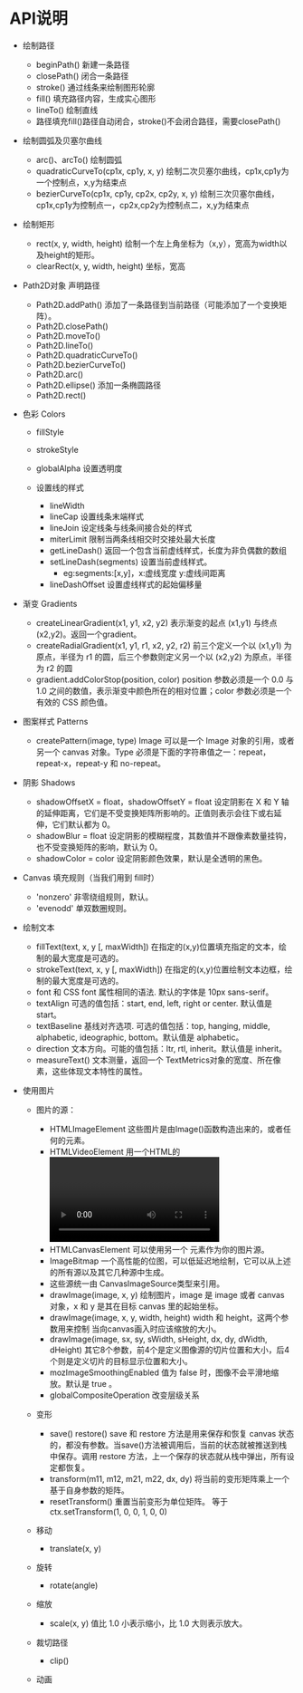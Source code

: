 # API说明
   * 绘制路径
     * beginPath() 新建一条路径
     * closePath() 闭合一条路径
     * stroke() 通过线条来绘制图形轮廓
     * fill() 填充路径内容，生成实心图形
     * lineTo() 绘制直线
     * 路径填充fill()路径自动闭合，stroke()不会闭合路径，需要closePath()

  * 绘制圆弧及贝塞尔曲线  
     * arc()、arcTo() 绘制圆弧
     * quadraticCurveTo(cp1x, cp1y, x, y) 绘制二次贝塞尔曲线，cp1x,cp1y为一个控制点，x,y为结束点
     * bezierCurveTo(cp1x, cp1y, cp2x, cp2y, x, y) 绘制三次贝塞尔曲线，cp1x,cp1y为控制点一，cp2x,cp2y为控制点二，x,y为结束点

  * 绘制矩形
    * rect(x, y, width, height) 绘制一个左上角坐标为（x,y），宽高为width以及height的矩形。
    * clearRect(x, y, width, height)   坐标，宽高

  * Path2D对象 声明路径
    * Path2D.addPath() 添加了一条路径到当前路径（可能添加了一个变换矩阵）。
    * Path2D.closePath() 
    * Path2D.moveTo()
    * Path2D.lineTo()
    * Path2D.quadraticCurveTo()
    * Path2D.bezierCurveTo()
    * Path2D.arc()
    * Path2D.ellipse() 添加一条椭圆路径
    * Path2D.rect()

  * 色彩 Colors
    * fillStyle
    * strokeStyle
    * globalAlpha 设置透明度

    * 设置线的样式
      * lineWidth 
      * lineCap 设置线条末端样式
      * lineJoin 设定线条与线条间接合处的样式
      * miterLimit 限制当两条线相交时交接处最大长度
      * getLineDash() 返回一个包含当前虚线样式，长度为非负偶数的数组
      * setLineDash(segments) 设置当前虚线样式。
        * eg:segments:[x,y]，x:虚线宽度  y:虚线间距离
      * lineDashOffset 设置虚线样式的起始偏移量
     
  * 渐变 Gradients
    * createLinearGradient(x1, y1, x2, y2) 表示渐变的起点 (x1,y1) 与终点 (x2,y2)。返回一个gradient。
    * createRadialGradient(x1, y1, r1, x2, y2, r2) 前三个定义一个以 (x1,y1) 为原点，半径为 r1 的圆，后三个参数则定义另一个以 (x2,y2) 为原点，半径为 r2 的圆
    * gradient.addColorStop(position, color) position 参数必须是一个 0.0 与 1.0 之间的数值，表示渐变中颜色所在的相对位置；color 参数必须是一个有效的 CSS 颜色值。

  * 图案样式 Patterns
    * createPattern(image, type) Image 可以是一个 Image 对象的引用，或者另一个 canvas 对象。Type 必须是下面的字符串值之一：repeat，repeat-x，repeat-y 和 no-repeat。

  * 阴影 Shadows
    * shadowOffsetX = float，shadowOffsetY = float   设定阴影在 X 和 Y 轴的延伸距离，它们是不受变换矩阵所影响的。正值则表示会往下或右延伸，它们默认都为 0。
    * shadowBlur = float  设定阴影的模糊程度，其数值并不跟像素数量挂钩，也不受变换矩阵的影响，默认为 0。
    * shadowColor = color   设定阴影颜色效果，默认是全透明的黑色。
   
  * Canvas 填充规则（当我们用到 fill时）
    * 'nonzero'  非零绕组规则，默认。
    * 'evenodd'  单双数圈规则。

  * 绘制文本
    * fillText(text, x, y [, maxWidth])  在指定的(x,y)位置填充指定的文本，绘制的最大宽度是可选的。
    * strokeText(text, x, y [, maxWidth])  在指定的(x,y)位置绘制文本边框，绘制的最大宽度是可选的。
    * font    和 CSS font 属性相同的语法. 默认的字体是 10px sans-serif。
    * textAlign  可选的值包括：start, end, left, right or center. 默认值是 start。
    * textBaseline    基线对齐选项. 可选的值包括：top, hanging, middle, alphabetic, ideographic, bottom。默认值是 alphabetic。
    * direction   文本方向。可能的值包括：ltr, rtl, inherit。默认值是 inherit。
    * measureText()  文本测量，返回一个 TextMetrics对象的宽度、所在像素，这些体现文本特性的属性。

  * 使用图片
    * 图片的源：
      * HTMLImageElement  这些图片是由Image()函数构造出来的，或者任何的<img>元素。
      * HTMLVideoElement  用一个HTML的 <video>元素作为你的图片源，可以从视频中抓取当前帧作为一个图像。
      * HTMLCanvasElement  可以使用另一个 <canvas> 元素作为你的图片源。
      * ImageBitmap  一个高性能的位图，可以低延迟地绘制，它可以从上述的所有源以及其它几种源中生成。
      * 这些源统一由 CanvasImageSource类型来引用。
      * drawImage(image, x, y)  绘制图片，image 是 image 或者 canvas 对象，x 和 y 是其在目标 canvas 里的起始坐标。
      * drawImage(image, x, y, width, height)  width 和 height，这两个参数用来控制 当向canvas画入时应该缩放的大小。
      * drawImage(image, sx, sy, sWidth, sHeight, dx, dy, dWidth, dHeight)
       其它8个参数，前4个是定义图像源的切片位置和大小，后4个则是定义切片的目标显示位置和大小。
       *  mozImageSmoothingEnabled   值为 false 时，图像不会平滑地缩放。默认是 true 。
       * globalCompositeOperation   改变层级关系
       
    * 变形
      * save() restore()  save 和 restore 方法是用来保存和恢复 canvas 状态的，都没有参数。当save()方法被调用后，当前的状态就被推送到栈中保存。调用 restore 方法，上一个保存的状态就从栈中弹出，所有设定都恢复。
      * transform(m11, m12, m21, m22, dx, dy)  将当前的变形矩阵乘上一个基于自身参数的矩阵。
      * resetTransform()  重置当前变形为单位矩阵。
        等于 ctx.setTransform(1, 0, 0, 1, 0, 0)

    * 移动 
      * translate(x, y)  

    * 旋转
      * rotate(angle)

    * 缩放
      * scale(x, y)  值比 1.0 小表示缩小，比 1.0 大则表示放大。

    * 裁切路径
      * clip()

    * 动画
      

